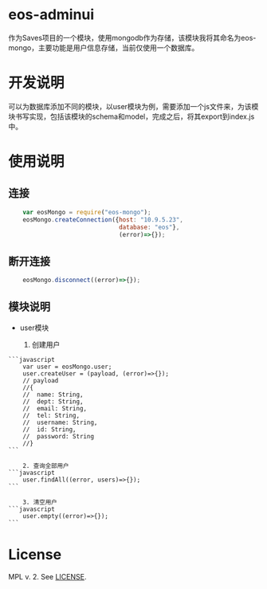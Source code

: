 # eos-adminui

作为Saves项目的一个模块，使用mongodb作为存储，该模块我将其命名为eos-mongo，主要功能是用户信息存储，当前仅使用一个数据库。

# 开发说明

可以为数据库添加不同的模块，以user模块为例，需要添加一个js文件来，为该模块书写实现，包括该模块的schema和model，完成之后，将其export到index.js中。

# 使用说明

## 连接

```javascript
    var eosMongo = require("eos-mongo");
    eosMongo.createConnection({host: "10.9.5.23",
                               database: "eos"},
                               (error)=>{});
```

## 断开连接

```javascript
    eosMongo.disconnect((error)=>{});
```

## 模块说明

   * user模块

        1. 创建用户

    ```javascript
        var user = eosMongo.user;
        user.createUser = (payload, (error)=>{});
        // payload
        //{
        //  name: String,
        //	dept: String,
        //	email: String,
        //	tel: String,
        //	username: String,
        //	id: String,
        //	password: String
        //}
    ```

        2. 查询全部用户
    ```javascript
        user.findAll((error, users)=>{});
    ```

        3. 清空用户
    ```javascript
        user.empty((error)=>{});
    ```


# License

MPL v. 2. See [LICENSE](./LICENSE).
